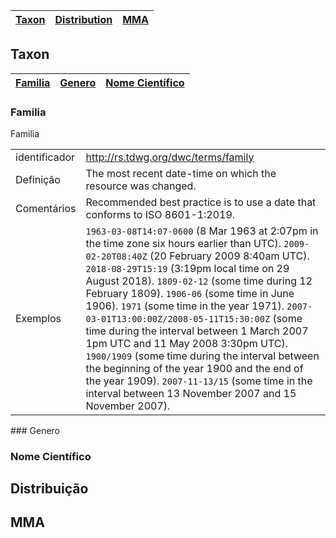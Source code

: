
| [Taxon](https://github.com/edalcin/MMA-Ameacadas/blob/main/propostaPadrao.md#taxon) | [Distribution](https://github.com/edalcin/MMA-Ameacadas/blob/main/propostaPadrao.md#distribuição) | [MMA](https://github.com/edalcin/MMA-Ameacadas/blob/main/propostaPadrao.md#mma) |
|---|---|---|


## Taxon

| [Familia](https://github.com/edalcin/MMA-Ameacadas/blob/main/propostaPadrao.md#familia) | [Genero](https://github.com/edalcin/MMA-Ameacadas/blob/main/propostaPadrao.md#distribuição) | [Nome Científico](https://github.com/edalcin/MMA-Ameacadas/blob/main/propostaPadrao.md#mma) |
|---|---|---|


### Familia

<table class="table table-sm table-bordered">
    <tbody>
        <tr class="table-secondary">Familia</tr>
        <tr><td class="theme-label">identificador</td><td><a href="	http://rs.tdwg.org/dwc/terms/family">	http://rs.tdwg.org/dwc/terms/family</a></td></tr>
        <tr><td class="theme-label">Definição</td><td>The most recent date-time on which the resource was changed.</td></tr>
        <tr><td class="theme-label">Comentários</td><td>Recommended best practice is to use a date that conforms to ISO 8601-1:2019.</td></tr>
        <tr><td class="theme-label">Exemplos</td><td><code>1963-03-08T14:07-0600</code> (8 Mar 1963 at 2:07pm in the time zone six hours earlier than UTC). <code>2009-02-20T08:40Z</code> (20 February 2009 8:40am UTC). <code>2018-08-29T15:19</code> (3:19pm local time on 29 August 2018). <code>1809-02-12</code> (some time during 12 February 1809). <code>1906-06</code> (some time in June 1906). <code>1971</code> (some time in the year 1971). <code>2007-03-01T13:00:00Z/2008-05-11T15:30:00Z</code> (some time during the interval between 1 March 2007 1pm UTC and 11 May 2008 3:30pm UTC). <code>1900/1909</code> (some time during the interval between the beginning of the year 1900 and the end of the year 1909). <code>2007-11-13/15</code> (some time in the interval between 13 November 2007 and 15 November 2007).</td></tr>
    </tbody>
</table>
### Genero


### Nome Científico


## Distribuição

## MMA

## 



